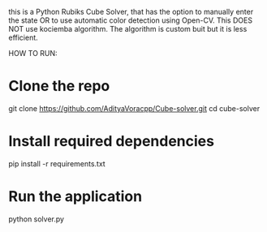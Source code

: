 this is a Python Rubiks Cube Solver, that has the option to manually enter the state OR to use automatic color detection using Open-CV.
This DOES NOT use kociemba algorithm. The algorithm is custom buit but it is less efficient.

HOW TO RUN:

# Clone the repo
git clone https://github.com/AdityaVoracpp/Cube-solver.git
cd cube-solver

# Install required dependencies
pip install -r requirements.txt

# Run the application
python solver.py

